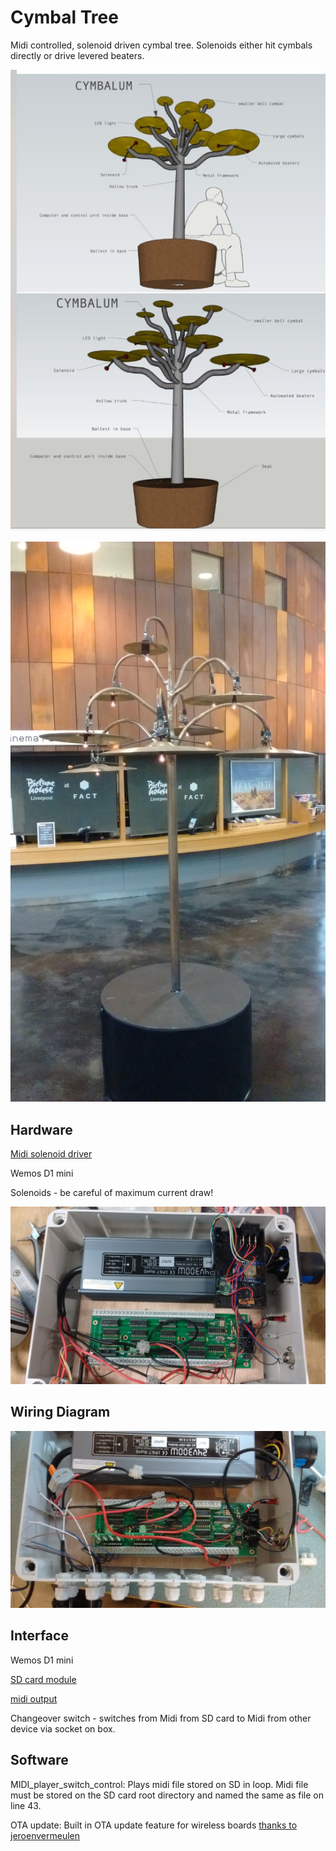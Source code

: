 # Cymbal Tree

Midi controlled, solenoid driven cymbal tree. Solenoids either hit cymbals directly or drive levered beaters.

![](Images/concept.jpg)

![](Images/fact_install.jpg)

## Hardware

[Midi solenoid driver](http://www.j-omega.co.uk/MTP/mtp.shtml#content)

Wemos D1 mini

Solenoids - be careful of maximum current draw!

![](Images/midi_brain.jpg)

## Wiring Diagram

![](Images/brain_outputs.jpg)

## Interface

Wemos D1 mini

[SD card module](https://github.com/espressif/arduino-esp32/tree/master/libraries/SD)

[midi output](https://www.arduino.cc/en/Tutorial/Midi)

Changeover switch - switches from Midi from SD card to Midi from other device via socket on box.

## Software

MIDI_player_switch_control:
Plays midi file stored on SD in loop. Midi file must be stored on the SD card root directory and named the same as file on line 43.

OTA update:
Built in OTA update feature for wireless boards [thanks to jeroenvermeulen](https://github.com/jeroenvermeulen/JeVe_EasyOTA)
